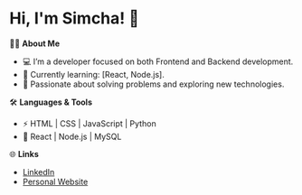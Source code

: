 # Hi, I'm Simcha! 👋

👨‍💻 **About Me**  
- 💻 I’m a developer focused on both Frontend and Backend development.  
- 🌱 Currently learning: [React, Node.js].  
- 🧠 Passionate about solving problems and exploring new technologies.  

🛠️ **Languages & Tools**  
- ⚡ HTML | CSS | JavaScript | Python  
- 🚀 React | Node.js | MySQL  


🌐 **Links**  
- [LinkedIn](https://www.linkedin.com/in/yourusername/)  
- [Personal Website](https://yourwebsite.com)
